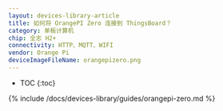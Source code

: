 ```yaml
---
layout: devices-library-article
title: 如何将 OrangePI Zero 连接到 ThingsBoard？
category: 单板计算机
chip: 全志 H2+
connectivity: HTTP、MQTT、WIFI
vendor: Orange Pi
deviceImageFileName: orangepizero.png
---
```


* TOC
{:toc}

{% include /docs/devices-library/guides/orangepi-zero.md %}
